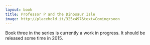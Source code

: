 ```yaml
---
layout: book
title: Professor P and the Dinosaur Isle
image: http://placehold.it/325x497&text=Coming+soon
---
```


Book three in the series is currently a work in progress. It should be released some time in 2015.
